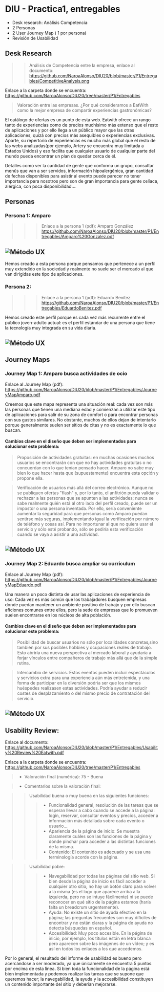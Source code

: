 # DIU - Practica1, entregables




- Desk research: Análisis Competencia 
- 2 Personas 
- 2 User Journey Map  ( 1 por persona)
- Revisión de Usabilidad 



## Desk Research
 
 >> Análisis de Competencia entre la empresa, enlace al documento: https://github.com/NaroaAlonso/DIU20/blob/master/P1/Entregables/CompetitiveAnalysis.png
 
 Enlace a la carpeta donde se encuentra: https://github.com/NaroaAlonso/DIU20/tree/master/P1/Entregables

 
 >Valoración entre las empresas. ¿Por qué consideramos a EatWith como la mejor empresa de compartir experiencias gastronómicas?
 
El catálogo de ofertas es un punto de esta web. Eatwith ofrece un rango tanto de experiencias como de precios muchísimo más extenso que el resto de aplicaciones y por ello llega a un público mayor que las otras aplicaciones, quizá con precios más asequibles o experiencias exclusivas. Aparte, su repertorio de experiencias es mucho más global que el resto de las webs analizadas(por ejemplo, Artery se encuentra muy limitada a Estados Unidos) y eso facilita que cualquier usuario de cualquier parte del mundo pueda encontrar un plan de quedar cerca de él.

Detalles como ver la cantidad de gente que conforma un grupo, consultar menús que van a ser servidos, información hipoalergénica, gran cantidad de fechas disponibles para asistir al evento puede parecer no tener importancia para nosotros pero son de gran importancia para gente celíaca, alérgica, con poca disponibilidad....


## Personas

### Persona 1: Amparo

>>> Enlace a la persona 1 (pdf): Amparo González https://github.com/NaroaAlonso/DIU20/blob/master/P1/Entregables/Amparo%20Gonzalez.pdf

![Método UX](Entregables/AmparoGonzalez.png)
----


Hemos creado a esta persona porque pensamos que pertenece a un perfil muy extendido en la sociedad y realmente no suele ser el mercado al que van dirigidas este tipo de aplicaciones.


### Persona 2: 
>>> Enlace a la persona 1 (pdf): Eduardo Benítez https://github.com/NaroaAlonso/DIU20/blob/master/P1/Entregables/EduardoBenitez.pdf

Hemos creado este perfil porque es cada vez más recurrente entre el público joven-adulto actual: es el perfil estándar de una persona que tiene la tecnología muy integrada en su vida diaria.

![Método UX](Entregables/EduardoBenitez.png)
----

## Journey Maps

### Journey Map 1: Amparo busca actividades de ocio

Enlace al Journey Map (pdf): https://github.com/NaroaAlonso/DIU20/blob/master/P1/Entregables/JourneyMapAmparo.pdf

Creemos que este mapa representa una situación real: cada vez son más las personas que tienen una mediana edad y comienzan a utilizar este tipo de aplicaciones para salir de su zona de comfort o para encontrar personas con sus gustos similares. No obstante, muchos de ellos dejan de intentarlo porque generalmente suelen ser sitios de citas y no es exactamente lo que buscan.

#### Cambios clave en el diseño que deben ser implementados para solucionar este problema:

> Proposición de actividades gratuitas: en muchas ocasiones muchos usuarios se encontrarán con que no hay actividades gratuitas o no concuerdan con lo que tenían pensado hacer. Amparo no sabe muy bien lo que hacer hasta que (supuestamente) encuentra esta opción y propone ella.

> Verificación de usuarios más allá del correo electrónico. Aunque no se publiquen ofertas "flash" y, por lo tanto, el anfitrión pueda validar o rechazar a las personas que se apunten a las actividades; nunca se sabe realmente quién está al otro lado del perfil creado, puede ser un impostor o una persona inventada. Por ello, sería conveniente aumentar la seguridad para que personas como Amparo puedan sentirse más seguras, implementando igual la verificación por número de teléfono y cosas así. Para no importunar al que no quiera usar el servicio y sólo esté probando, sólo se pediría esta verificación cuando se vaya a asistir a una actividad.

![Método UX](Entregables/JourneyMapAmparo.png)
----


### Journey Map 2: Eduardo busca ampliar su currículum

Enlace al Journey Map (pdf): https://github.com/NaroaAlonso/DIU20/blob/master/P1/Entregables/JourneyMapEduardo.pdf

Una manera un poco distinta de usar las aplicaciones de experiencia de uso: Cada vez es más común que los trabajadores busquen empresas donde puedan mantener un ambiente positivo de trabajo y por ello buscan aficiones comunes entre ellos, pero la sede de empresas que lo promueven suelen encontrarse en los núcleos de alta población.

#### Cambios clave en el diseño que deben ser implementados para solucionar este problema:

> Posibilidad de buscar usuarios no sólo por localidades concretas,sino también por sus posibles hobbies y ocupaciones reales de trabajo. Esto abriría una nueva perspectiva al mercado laboral y ayudaría a forjar vínculos entre compañeros de trabajo más allá que de la simple rutina.

> Intercambio de servicios. Estos eventos pueden incluir espectáculos y servicios extra para una experiencia aún más entretenida, y una forma de participar en la diversión podría ser que los mismos huéspedes realizasen estas actividades. Podría ayudar a reducir costes de desplazamiento o del mismo precio de contratación del servicio.

![Método UX](Entregables/JourneyMapEduardo.png)
----
## Usability Review: 

Enlace al documento: https://github.com/NaroaAlonso/DIU20/blob/master/P1/Entregables/Usability%20Review%20Eatwith.pdf

Enlace a la carpeta donde se encuentra: https://github.com/NaroaAlonso/DIU20/tree/master/P1/Entregables

> - Valoración final (numérica): 75 - Buena

> - Comentarios sobre la valoración final:

>> Usabilidad buena o muy buena en las siguientes funciones:
>>> - Funcionalidad general, resolución de las tareas que se esperan llevar a cabo cuando se accede a la página: login, reservar, consultar eventos y precios, acceder a información más detallada sobre cada evento o usuario...
>>> - Apariencia de la página de inicio: Se muestra claramente cuáles son las funciones de la página y dónde pinchar para acceder a las distintas funciones de la misma.
>>> - Contenido: El contenido es adecuado y se usa una terminología acorde con la página.

>> Usabilidad pobre:
>>> - Navegabilidad por todas las páginas del sitio web. Si bien desde la página de inicio es fácil acceder a cualquier otro sitio, no hay un botón claro para volver a la misma (es el logo que aparece arriba a la izquierda, pero no se intuye fácilmente) ni se puede reconocer en qué sitio de la página estamos (haría falta un breadcrum urgentemente).
>>> - Ayuda: No existe un sitio de ayuda efectivo en la página; las preguntas frecuentes son muy difíciles de encontrar y no están claras y la página de ayuda no detecta búsquedas en español.
>>> - Accesibilidad: Muy poco accesible. En la página de inicio, por ejemplo, los títulos están en letra blanca pero aparecen sobre las imágenes de un vídeo; y es así en todos los enlaces a los que accedemos. 

Por lo general, el resultado del informe de usabilidad es bueno pero acercándose a ser moderado, ya que únicamente se encuentra 5 puntos por encima de esta línea. Si bien toda la funcionalidad de la página está bien implementada y podemos realizar las tareas que se supone que queremos hacer; la navegabilidad, la ayuda y la accesibilidad constituyen un contenido importante del sitio y deberían mejorarse.



